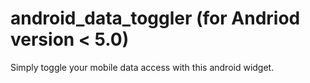 android_data_toggler (for Andriod version < 5.0)
====================

Simply toggle your mobile data access with this android widget.
